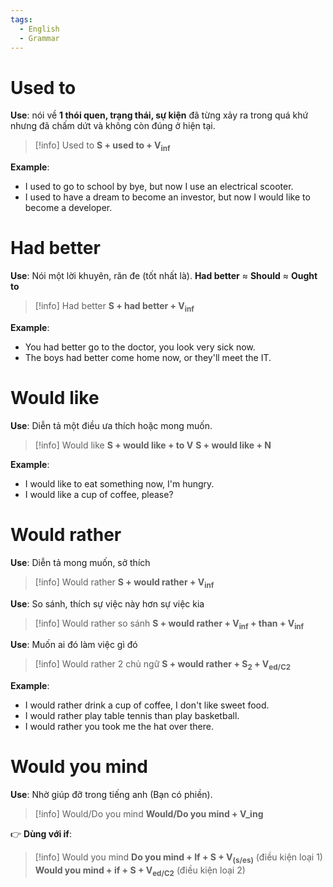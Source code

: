 ```yaml
---
tags:
  - English
  - Grammar
---
```

# Used to
**Use**: nói về **1 thói quen, trạng thái, sự kiện** đã từng xảy ra trong quá khứ nhưng đã chấm dứt và không còn đúng ở hiện tại.

> [!info] Used to
> **S + used to + V<sub>inf</sub>**

**Example**:
- I used to go to school by bye, but now I use an electrical scooter.
- I used to have a dream to become an investor, but now I would like to become a developer.
# Had better
**Use**: Nói một lời khuyên, răn đe (tốt nhất là).
**Had better** ≈ **Should** ≈ **Ought to**

> [!info] Had better
> **S + had better + V<sub>inf</sub>**

**Example**:
- You had better go to the doctor, you look very sick now.
- The boys had better come home now, or they'll meet the IT.
# Would like
**Use**: Diễn tả một điều ưa thích hoặc mong muốn.

> [!info] Would like
> **S + would like + to V**
> **S + would like + N**

**Example**:
- I would like to eat something now, I'm hungry.
- I would like a cup of coffee, please?
# Would rather
**Use**: Diễn tả mong muốn, sở thích

> [!info] Would rather
> **S + would rather + V<sub>inf</sub>**

**Use**: So sánh, thích sự việc này hơn sự việc kia

> [!info] Would rather so sánh
> **S + would rather + V<sub>inf</sub> + than + V<sub>inf</sub>**

**Use**: Muốn ai đó làm việc gì đó

> [!info] Would rather 2 chủ ngữ
> **S + would rather + S<sub>2</sub> + V<sub>ed/C2</sub>**

**Example**:
- I would rather drink a cup of coffee, I don't like sweet food.
- I would rather play table tennis than play basketball.
- I would rather you took me the hat over there.
# Would you mind
**Use**: Nhờ giúp đỡ trong tiếng anh (Bạn có phiền).

> [!info] Would/Do you mind
> **Would/Do you mind + V_ing**

👉 **Dùng với if**:

> [!info] Would you mind
> **Do you mind + If + S + V<sub>(s/es)</sub>** (điều kiện loại 1)
> **Would you mind + if + S + V<sub>ed/C2</sub>** (điều kiện loại 2)


